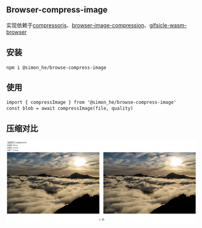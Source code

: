 ## Browser-compress-image
实现依赖于[compressorjs](https://github.com/fengyuanchen/compressorjs)、[browser-image-compression](https://github.com/Donaldcwl/browser-image-compression#readme)、[gifsicle-wasm-browser](https://github.com/renzhezhilu/gifsicle-wasm-browser)

## 安装
```
npm i @simon_he/browse-compress-image
```


## 使用
```
import { compressImage } from '@simon_he/browse-compress-image'
const blob = await compressImage(file, quality)
```

## 压缩对比
![img](./assets/pic.jpg)

